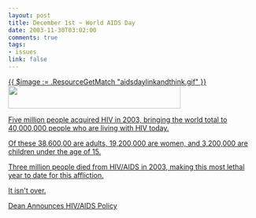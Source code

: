 ```yaml
--- 
layout: post
title: December 1st ~ World AIDS Day
date: 2003-11-30T03:02:00
comments: true
tags:
- issues
link: false
---
```

<a href="http://linkandthink.org/">{{ $image := .ResourceGetMatch "aidsdaylinkandthink.gif" }}
<img src="{{ $image.RelPermalink }}" width="350" height="46" >

Five million people acquired HIV in 2003, bringing the world total to 40,000,000 people who are living with HIV today.

Of these 38,600,00 are adults, 19,200,000 are women, and 3,200,000 are children under the age of 15.

Three million people died from HIV/AIDS in 2003, making this most lethal year to date for this affliction.

It isn't over.

<a href="http://blog.deanforamerica.com/archives/002463.html" title="Dean Announces HIV/AIDS Policy">Dean Announces HIV/AIDS Policy</a>
